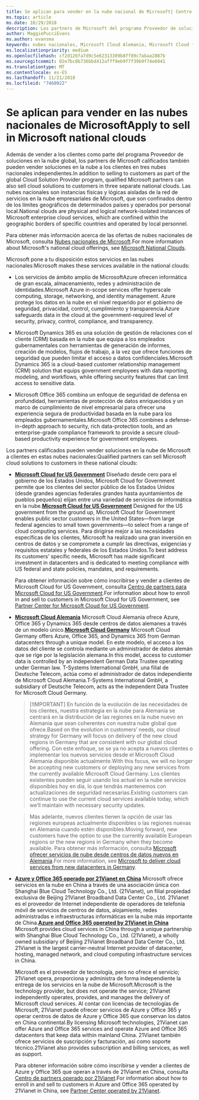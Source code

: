```yaml
---
title: Se aplican para vender en la nube nacional de Microsoft| Centro de partners
ms.topic: article
ms.date: 10/29/2018
description: Los partners de Microsoft del programa Proveedor de soluciones en la nube pueden vender a los clientes inscritos en las nubes nacionales compatibles.
author: MaggiePucciEvans
ms.author: evansma
keywords: nubes nacionales, Microsoft Cloud Alemania, Microsoft Cloud for US Government, 21Vianet, Microsoft Cloud China
ms.localizationpriority: medium
ms.openlocfilehash: cf2d126fa7d9c5e62313309b8ff89c7abaa2887b
ms.sourcegitcommit: 02e7bc8b736bbd412afff9eb9f7f39b9f74e6941
ms.translationtype: MT
ms.contentlocale: es-ES
ms.lasthandoff: 11/21/2018
ms.locfileid: "7460922"
---
```

# <a name="apply-to-sell-in-microsoft-national-clouds"></a><span data-ttu-id="8cfd1-104">Se aplican para vender en las nubes nacionales de Microsoft</span><span class="sxs-lookup"><span data-stu-id="8cfd1-104">Apply to sell in Microsoft national clouds</span></span>

<span data-ttu-id="8cfd1-105">Además de vender a los clientes como parte del programa Proveedor de soluciones en la nube global, los partners de Microsoft calificados también pueden vender soluciones en la nube a los clientes en tres nubes nacionales independientes.</span><span class="sxs-lookup"><span data-stu-id="8cfd1-105">In addition to selling to customers as part of the global Cloud Solution Provider program, qualified Microsoft partners can also sell cloud solutions to customers in three separate national clouds.</span></span> <span data-ttu-id="8cfd1-106">Las nubes nacionales son instancias físicas y lógicas aisladas de la red de servicios en la nube empresariales de Microsoft, que son confinados dentro de los límites geográficos de determinados países y operados por personal local.</span><span class="sxs-lookup"><span data-stu-id="8cfd1-106">National clouds are physical and logical network-isolated instances of Microsoft enterprise cloud services, which are confined within the geographic borders of specific countries and operated by local personnel.</span></span> 

<span data-ttu-id="8cfd1-107">Para obtener más información acerca de las ofertas de nubes nacionales de Microsoft, consulta [Nubes nacionales de Microsoft](https://www.microsoft.com/trustcenter/cloudservices/nationalcloud).</span><span class="sxs-lookup"><span data-stu-id="8cfd1-107">For more information about Microsoft's national cloud offerings, see [Microsoft National Clouds](https://www.microsoft.com/trustcenter/cloudservices/nationalcloud).</span></span>

<span data-ttu-id="8cfd1-108">Microsoft pone a tu disposición estos servicios en las nubes nacionales:</span><span class="sxs-lookup"><span data-stu-id="8cfd1-108">Microsoft makes these services available in the national clouds:</span></span>

-   <span data-ttu-id="8cfd1-109">Los servicios de ámbito amplio de MicrosoftAzure ofrecen informática de gran escala, almacenamiento, redes y administración de identidades.</span><span class="sxs-lookup"><span data-stu-id="8cfd1-109">Microsoft Azure in-scope services offer hyperscale computing, storage, networking, and identity management.</span></span> <span data-ttu-id="8cfd1-110">Azure protege los datos en la nube en el nivel requerido por el gobierno de seguridad, privacidad, control, cumplimiento y transparencia.</span><span class="sxs-lookup"><span data-stu-id="8cfd1-110">Azure safeguards data in the cloud at the government-required level of security, privacy, control, compliance, and transparency.</span></span>

-   <span data-ttu-id="8cfd1-111">Microsoft Dynamics 365 es una solución de gestión de relaciones con el cliente (CRM) basada en la nube que equipa a los empleados gubernamentales con herramientas de generación de informes, creación de modelos, flujos de trabajo, a la vez que ofrece funciones de seguridad que pueden limitar el acceso a datos confidenciales.</span><span class="sxs-lookup"><span data-stu-id="8cfd1-111">Microsoft Dynamics 365 is a cloud-based customer relationship management (CRM) solution that equips government employees with data reporting, modeling, and workflows, while offering security features that can limit access to sensitive data.</span></span>

-   <span data-ttu-id="8cfd1-112">Microsoft Office 365 combina un enfoque de seguridad de defensa en profundidad, herramientas de protección de datos enriquecidos y un marco de cumplimiento de nivel empresarial para ofrecer una experiencia segura de productividad basada en la nube para los empleados gubernamentales.</span><span class="sxs-lookup"><span data-stu-id="8cfd1-112">Microsoft Office 365 combines a defense-in-depth approach to security, rich data-protection tools, and an enterprise-grade compliance framework to provide a secure cloud-based productivity experience for government employees.</span></span>

<span data-ttu-id="8cfd1-113">Los partners calificados pueden vender soluciones en la nube de Microsoft a clientes en estas nubes nacionales:</span><span class="sxs-lookup"><span data-stu-id="8cfd1-113">Qualified partners can sell Microsoft cloud solutions to customers in these national clouds:</span></span>

-   <span data-ttu-id="8cfd1-114">[**Microsoft Cloud for US Government**](https://www.microsoft.com/trustcenter/cloudservices/nationalcloud#Microsoft_Cloud_for_US) Diseñado desde cero para el gobierno de los Estados Unidos, Microsoft Cloud for Government permite que los clientes del sector público de los Estados Unidos (desde grandes agencias federales grandes hasta ayuntamientos de pueblos pequeños) elijan entre una variedad de servicios de informática en la nube.</span><span class="sxs-lookup"><span data-stu-id="8cfd1-114">[**Microsoft Cloud for US Government**](https://www.microsoft.com/trustcenter/cloudservices/nationalcloud#Microsoft_Cloud_for_US) Designed for the US government from the ground up, Microsoft Cloud for Government enables public sector customers in the United States—from large federal agencies to small town governments—to select from a range of cloud computing services.</span></span> <span data-ttu-id="8cfd1-115">Para dirigirse mejor a las necesidades específicas de los clientes, Microsoft ha realizado una gran inversión en centros de datos y se compromete a cumplir las directivas, exigencias y requisitos estatales y federales de los Estados Unidos.</span><span class="sxs-lookup"><span data-stu-id="8cfd1-115">To best address its customers’ specific needs, Microsoft has made significant investment in datacenters and is dedicated to meeting compliance with US federal and state policies, mandates, and requirements.</span></span> 

    <span data-ttu-id="8cfd1-116">Para obtener información sobre cómo inscribirse y vender a clientes de Microsoft Cloud for US Government, consulta [Centro de partners para Microsoft Cloud for US Government](partner-center-for-microsoft-us-govt-cloud.md).</span><span class="sxs-lookup"><span data-stu-id="8cfd1-116">For information about how to enroll in and sell to customers in Microsoft Cloud for US Government, see [Partner Center for Microsoft Cloud for US Government](partner-center-for-microsoft-us-govt-cloud.md).</span></span>

-   <span data-ttu-id="8cfd1-117">[**Microsoft Cloud Alemania**](https://www.microsoft.com/trustcenter/cloudservices/nationalcloud#Microsoft_Cloud_Germany) Microsoft Cloud Alemania ofrece Azure, Office 365 y Dynamics 365 desde centros de datos alemanes a través de un modelo único.</span><span class="sxs-lookup"><span data-stu-id="8cfd1-117">[**Microsoft Cloud Germany**](https://www.microsoft.com/trustcenter/cloudservices/nationalcloud#Microsoft_Cloud_Germany) Microsoft Cloud Germany offers Azure, Office 365, and Dynamics 365 from German datacenters through a unique model.</span></span> <span data-ttu-id="8cfd1-118">En este modelo, el acceso a los datos del cliente se controla mediante un administrador de datos alemán que se rige por la legislación alemana.</span><span class="sxs-lookup"><span data-stu-id="8cfd1-118">In this model, access to customer data is controlled by an independent German Data Trustee operating under German law.</span></span> <span data-ttu-id="8cfd1-119">T-Systems International GmbH, una filial de Deutsche Telecom, actúa como el administrador de datos independiente de Microsoft Cloud Alemania.</span><span class="sxs-lookup"><span data-stu-id="8cfd1-119">T-Systems International GmbH, a subsidiary of Deutsche Telecom, acts as the independent Data Trustee for Microsoft Cloud Germany.</span></span> 

    >[!IMPORTANT] <span data-ttu-id="8cfd1-120">En función de la evolución de las necesidades de los clientes, nuestra estrategia en la nube para Alemania se centrará en la distribución de las regiones en la nube nuevo en Alemania que sean coherentes con nuestra nube global que ofrece.</span><span class="sxs-lookup"><span data-stu-id="8cfd1-120">Based on the evolution in customers’ needs, our cloud strategy for Germany will focus on delivery of the new cloud regions in Germany that are consistent with our global cloud offering.</span></span> <span data-ttu-id="8cfd1-121">Con este enfoque, se se ya no acepta a nuevos clientes o implementar los nuevos servicios desde el Microsoft Cloud Alemania disponible actualmente.</span><span class="sxs-lookup"><span data-stu-id="8cfd1-121">With this focus, we will no longer be accepting new customers or deploying any new services from the currently available Microsoft Cloud Germany.</span></span> <span data-ttu-id="8cfd1-122">Los clientes existentes pueden seguir usando los actual en la nube servicios disponibles hoy en día, lo que tendrás mantenemos con actualizaciones de seguridad necesarias.</span><span class="sxs-lookup"><span data-stu-id="8cfd1-122">Existing customers can continue to use the current cloud services available today, which we’ll maintain with necessary security updates.</span></span>

    ><span data-ttu-id="8cfd1-123">Más adelante, nuevos clientes tienen la opción de usar las regiones europeas actualmente disponibles o las regiones nuevas en Alemania cuando estén disponibles.</span><span class="sxs-lookup"><span data-stu-id="8cfd1-123">Moving forward, new customers have the option to use the currently available European regions or the new regions in Germany when they become available.</span></span> <span data-ttu-id="8cfd1-124">Para obtener más información, consulta [Microsoft ofrecer servicios de nube desde centros de datos nuevos en Alemania](https://news.microsoft.com/europe/2018/08/31/microsoft-to-deliver-cloud-services-from-new-datacentres-in-germany-in-2019-to-meet-evolving-customer-needs/).</span><span class="sxs-lookup"><span data-stu-id="8cfd1-124">For more information, see [Microsoft to deliver cloud services from new datacenters in Germany](https://news.microsoft.com/europe/2018/08/31/microsoft-to-deliver-cloud-services-from-new-datacentres-in-germany-in-2019-to-meet-evolving-customer-needs/).</span></span>

    
-   <span data-ttu-id="8cfd1-125">[**Azure y Office 365 operado por 21Vianet en China**](https://www.microsoft.com/trustcenter/cloudservices/nationalcloud#Microsoft_Cloud_for_China) Microsoft ofrece servicios en la nube en China a través de una asociación única con Shanghai Blue Cloud Technology Co., Ltd. (21Vianet), un filial propiedad exclusiva de Beijing 21Vianet Broadband Data Center Co., Ltd. 21Vianet es el proveedor de Internet independiente de operadores de telefonía móvil de servicios de centros de datos, alojamiento, redes administradas e infraestructuras informáticas en la nube más importante de China.</span><span class="sxs-lookup"><span data-stu-id="8cfd1-125">[**Azure and Office 365 operated by 21Vianet in China**](https://www.microsoft.com/trustcenter/cloudservices/nationalcloud#Microsoft_Cloud_for_China) Microsoft provides cloud services in China through a unique partnership with Shanghai Blue Cloud Technology Co., Ltd. (21Vianet), a wholly owned subsidiary of Beijing 21Vianet Broadband Data Center Co., Ltd. 21Vianet is the largest carrier-neutral Internet provider of datacenter, hosting, managed network, and cloud computing infrastructure services in China.</span></span> 

    <span data-ttu-id="8cfd1-126">Microsoft es el proveedor de tecnología, pero no ofrece el servicio; 21Vianet opera, proporciona y administra de forma independiente la entrega de los servicios en la nube de Microsoft.</span><span class="sxs-lookup"><span data-stu-id="8cfd1-126">Microsoft is the technology provider, but does not operate the service; 21Vianet independently operates, provides, and manages the delivery of Microsoft cloud services.</span></span> <span data-ttu-id="8cfd1-127">Al contar con licencias de tecnologías de Microsoft, 21Vianet puede ofrecer servicios de Azure y Office 365 y operar centros de datos de Azure y Office 365 que conservan los datos en China continental.</span><span class="sxs-lookup"><span data-stu-id="8cfd1-127">By licensing Microsoft technologies, 21Vianet can offer Azure and Office 365 services and operate Azure and Office 365 datacenters that keep data within mainland China.</span></span> <span data-ttu-id="8cfd1-128">21Vianet también ofrece servicios de suscripción y facturación, así como soporte técnico.</span><span class="sxs-lookup"><span data-stu-id="8cfd1-128">21Vianet also provides subscription and billing services, as well as support.</span></span>

    <span data-ttu-id="8cfd1-129">Para obtener información sobre cómo inscribirse y vender a clientes de Azure y Office 365 que operan a través de 21Vianet en China, consulta [Centro de partners operado por 21Vianet](https://msdn.microsoft.com/partner-china/index).</span><span class="sxs-lookup"><span data-stu-id="8cfd1-129">For information about how to enroll in and sell to customers in Azure and Office 365 operated by 21Vianet in China, see [Partner Center operated by 21Vianet](https://msdn.microsoft.com/partner-china/index).</span></span> 